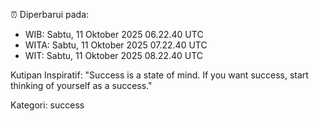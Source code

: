 ⏰ Diperbarui pada:
- WIB: Sabtu, 11 Oktober 2025 06.22.40 UTC
- WITA: Sabtu, 11 Oktober 2025 07.22.40 UTC
- WIT: Sabtu, 11 Oktober 2025 08.22.40 UTC

Kutipan Inspiratif:
"Success is a state of mind. If you want success, start thinking of yourself as a success."


Kategori: success

